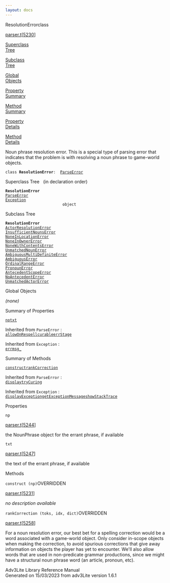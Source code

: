 ```yaml
---
layout: docs
---
```

<span class="title">ResolutionError</span><span class="type">class</span>

[parser.t](../file/parser.t.html)\[[5230](../source/parser.t.html#5230)\]

[Superclass  
Tree](#_SuperClassTree_)

[Subclass  
Tree](#_SubClassTree_)

[Global  
Objects](#_ObjectSummary_)

[Property  
Summary](#_PropSummary_)

[Method  
Summary](#_MethodSummary_)

[Property  
Details](#_Properties_)

[Method  
Details](#_Methods_)



Noun phrase resolution error. This is a special type of parsing error
that indicates that the problem is with resolving a noun phrase to
game-world objects.

`class `**`ResolutionError`**` :   `[`ParseError`](../object/ParseError.html)



<span id="_SuperClassTree_"></span>



<span class="hdln">Superclass Tree</span>   (in declaration order)



**`ResolutionError`**  
[`ParseError`](../object/ParseError.html)  
[`Exception`](../object/Exception.html)  
`                         object`  
<span id="_SubClassTree_"></span>



<span class="hdln">Subclass Tree</span>  



**`ResolutionError`**  
[`ActorResolutionError`](../object/ActorResolutionError.html)  
[`InsufficientNounsError`](../object/InsufficientNounsError.html)  
[`NoneInLocationError`](../object/NoneInLocationError.html)  
[`NoneInOwnerError`](../object/NoneInOwnerError.html)  
[`NoneWithContentsError`](../object/NoneWithContentsError.html)  
[`UnmatchedNounError`](../object/UnmatchedNounError.html)  
[`AmbiguousMultiDefiniteError`](../object/AmbiguousMultiDefiniteError.html)  
[`AmbiguousError`](../object/AmbiguousError.html)  
[`OrdinalRangeError`](../object/OrdinalRangeError.html)  
[`PronounError`](../object/PronounError.html)  
[`AntecedentScopeError`](../object/AntecedentScopeError.html)  
[`NoAntecedentError`](../object/NoAntecedentError.html)  
[`UnmatchedActorError`](../object/UnmatchedActorError.html)  
<span id="_ObjectSummary_"></span>



<span class="hdln">Global Objects</span>  



*(none)* <span id="_PropSummary_"></span>



<span class="hdln">Summary of Properties</span>  



[`np`](#np)[`txt`](#txt)

Inherited from `ParseError` :  
[`allowOnRespell`](../object/ParseError.html#allowOnRespell)[`curable`](../object/ParseError.html#curable)[`errStage`](../object/ParseError.html#errStage)

Inherited from `Exception` :  
[`errmsg_`](../object/Exception.html#errmsg_)

<span id="_MethodSummary_"></span>



<span class="hdln">Summary of Methods</span>  



[`construct`](#construct)[`rankCorrection`](#rankCorrection)

Inherited from `ParseError` :  
[`display`](../object/ParseError.html#display)[`tryCuring`](../object/ParseError.html#tryCuring)

Inherited from `Exception` :  
[`displayException`](../object/Exception.html#displayException)[`getExceptionMessage`](../object/Exception.html#getExceptionMessage)[`showStackTrace`](../object/Exception.html#showStackTrace)

<span id="_Properties_"></span>



<span class="hdln">Properties</span>  



<span id="np"></span>

`np`

[parser.t](../file/parser.t.html)\[[5244](../source/parser.t.html#5244)\]



the NounPhrase object for the errant phrase, if available



<span id="txt"></span>

`txt`

[parser.t](../file/parser.t.html)\[[5247](../source/parser.t.html#5247)\]



the text of the errant phrase, if available



<span id="_Methods_"></span>



<span class="hdln">Methods</span>  



<span id="construct"></span>

`construct (np)`<span class="rem">OVERRIDDEN</span>

[parser.t](../file/parser.t.html)\[[5231](../source/parser.t.html#5231)\]



*no description available*



<span id="rankCorrection"></span>

`rankCorrection (toks, idx, dict)`<span class="rem">OVERRIDDEN</span>

[parser.t](../file/parser.t.html)\[[5258](../source/parser.t.html#5258)\]



For a noun resolution error, our best bet for a spelling correction
would be a word associated with a game-world object. Only consider
in-scope objects when making the correction, to avoid spurious
corrections that give away information on objects the player has yet to
encounter. We'll also allow words that are used in non-predicate grammar
productions, since we might have a structural noun phrase word (an
article, pronoun, etc).





Adv3Lite Library Reference Manual  
Generated on 15/03/2023 from adv3Lite version 1.6.1


